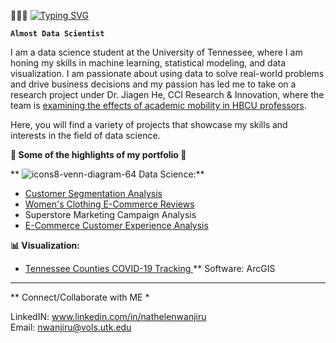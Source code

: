 🧚🏽‍♂️
[![Typing SVG](https://readme-typing-svg.herokuapp.com?font=Mouse+Memoirs&size=50&pause=500&color=B6EEA6&vCenter=true&width=600&height=70&lines=Hi+there+,+i+am+Nathelen;+Welcome+to+My+Profile!;Data+Science+student;Aspiring+Machine+Learning+Engineer;Lifelong+Learner)](https://git.io/typing-svg)

**`Almost Data Scientist`**

I am a data science student at the University of Tennessee, where I am honing my skills in machine learning, statistical modeling, and data visualization. I am passionate about using data to solve real-world problems and drive business decisions and my passion has led me to take on a research project under Dr. Jiagen He, CCI Research & Innovation, where the team is <a href="https://hbcumobility.cci.drexel.edu"> examining the effects of academic mobility in HBCU professors</a>. 

Here, you will find a variety of projects that showcase my skills and interests in the field of data science. 

 <!---- From predictive modeling to data visualization, I have worked on a diverse set of projects that demonstrate my ability to tackle complex problems and extract meaningful insights from data in various eCommerce, banking, real estate, healthcare, etc. 
<p>&nbsp;</p>--->

**🌱 Some of the highlights of my portfolio 🌱**

** ![icons8-venn-diagram-64](https://user-images.githubusercontent.com/99308219/226022525-ba46c65a-aaca-41d3-8ce1-284d5ce095f5.png)
Data Science:**

- <a href="https://github.com/Kamundos/Data-Science-Portfolio/blob/main/Customer%20Segmentation/customer-segmentation-analysis.ipynb"> Customer Segmentation Analysis </a>
- <a href = "https://github.com/Kamundos/Data-Science-Portfolio/blob/main/Women's%20Clothing%20E-Comm/women-s-clothing-e-comm-reviews-nlp.ipynb"> Women's Clothing E-Commerce Reviews </a>
- Superstore Marketing Campaign Analysis 
- <a href="https://github.com/Kamundos/Data-Science-Portfolio/blob/main/E-Commerce%20-%20EDA/e-commerce-purchase-eda.ipynb"> E-Commerce Customer Experience Analysis </a> 

**📊 Visualization:**

- <a href="https://myutk.maps.arcgis.com/apps/dashboards/091c527b968b4e8780758850881e4265"> Tennessee Counties COVID-19 Tracking </a>
 ** Software: ArcGIS


<!---- 
<a href="https://github.com/kamundos">
  <img align="top" src="https://github-readme-stats.vercel.app/api/top-langs/?username=sensorario&langs_count=8&theme=calm&layout=compact" width="48%"/>
</a>

Source: --->


 <!---- 
**Learning:**
- I'm currently going an introductry machine learning course and slowly implemeting those concepts to the projects I have above. 

***
- A machine learning project that predicts customer churn for a telecommunications company
- An NLP project that uses machine learning to classify customer feedback on a e-commerce website
- A data visualization project that explores the relationship between crime rates and income in major US cities

<p>&nbsp;</p> 

**👀 Outside of school I enjoy:**

 <!---- 👩🏽‍💻 Writing: I run a blog [natlynn.com](https://natlynn.com), where I share tips about lifestyle living.
- Rock climbing: I have recently been introduced to rock climbing and I've enjoyed it more than I should.
- 📚 Learning: As I'm still new, I love expanding my knowledge bandwidth. Recommend me your favorite LinkedIN Learning Courses.
  
  <p>&nbsp;</p>
 
-----------------------------------------------------------------------------------------------------------------------------------------------------------
--->
<!---
**2023 Goals | Progress Tracker:**
- Read 20 books - Data Science Focused
- Complete 100 ML and 100 DA Projects
- * ML - 0/100
- * DA - 5/100

**Stretch Goals:**
* Learn how to swim

<p>&nbsp;</p> 

--->

-----------------------------------------------------------------------------------------------------------------------------------------------------------

** Connect/Collaborate with ME *

LinkedIN: www.linkedin.com/in/nathelenwanjiru \
Email: nwanjiru@vols.utk.edu
<p>&nbsp;</p> 

<!---
Kamundos is a ✨ special ✨ repository because its `README.md` (this file) appears on your GitHub profile.
You can click the Preview link to take a look at your changes.
--->
